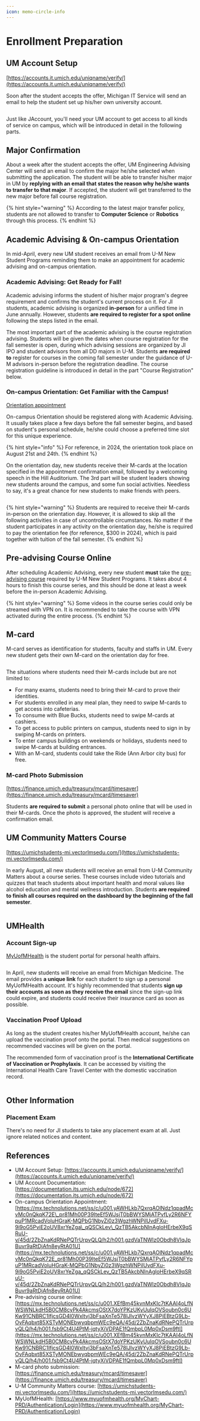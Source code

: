 ```yaml
---
icon: memo-circle-info
---
```


# Enrollment Preparation

## UM Account Setup

[https://accounts.it.umich.edu/uniqname/verify/](https://accounts.it.umich.edu/uniqname/verify/)

Soon after the student accepts the offer, Michigan IT Service will send an email to help the student set up his/her own university account.

<figure><img src="../.gitbook/assets/set up uniqname email processed.jpg" alt=""><figcaption></figcaption></figure>

Just like JAccount, you'll need your UM account to get access to all kinds of service on campus, which will be introduced in detail in the following parts.

## Major Confirmation

About a week after the student accepts the offer, UM Engineering Advising Center will send an email to confirm the major he/she selected when submitting the application. The student will be able to transfer his/her major in UM by **replying with an email that states the reason why he/she wants to transfer to that major**. If accepted, the student will get transferred to the new major before fall course registration.

{% hint style="warning" %}
According to the latest major transfer policy, students are not allowed to transfer to **Computer Science** or **Robotics** through this process.
{% endhint %}

## Academic Advising & On-campus Orientation

In mid-April, every new UM student receives an email from U-M New Student Programs reminding them to make an appointment for academic advising and on-campus orientation.

### Academic Advising: Get Ready for Fall!

Academic advising informs the student of his/her major program's degree requirement and confirms the student's current process on it. For JI students, academic advising is organized **in-person** for a unified time in June annually. However, students **are required to register for a spot online** following the steps listed in the email.

The most important part of the academic advising is the course registration advising. Students will be given the dates when course registration for the fall semester is open, during which advising sessions are organized by JI IPO and student advisors from all DD majors in U-M. Students **are required to** register for courses in the coming fall semester under the guidance of U-M advisors in-person before the registration deadline. The course registration guideline is introduced in detail in the part "Course Registration" below.

### On-campus Orientation: Get Familiar with the Campus!

[Orientation appointment](https://mx.technolutions.net/ss/c/u001.yAWHLkb7QxrqAOlNdz1qpadMcvMc0nQkqK72E_pr81Mh00P39IteEf5WJsjT0bBWYSMjATPvfLy2R6NFYpuP1MRcadVoluHGraK-MQPbG1NbyZi0z3WgzhWNPilUvdFXu-9i9oG5PviE2oUV8xrYeZga_qQSCkLev_QzTB5AkcbNInAgloHErbeX9qSRuU-v/45d/2ZbZnaKdRNePQTrUrpvQLQ/h2/h001.gzdVaTNWlz0Obdh8VIqJpBuvr9aRtDjAfn8eyRtA01U)

On-campus Orientation should be registered along with Academic Advising. It usually takes place a few days before the fall semester begins, and based on student's personal schedule, he/she could choose a preferred time slot for this unique experience.

{% hint style="info" %}
For reference, in 2024, the orientation took place on August 21st and 24th.
{% endhint %}

On the orientation day, new students receive their M-cards at the location specified in the appointment confirmation email, followed by a welcoming speech in the Hill Auditorium. The 3rd part will be student leaders showing new students around the campus, and some fun social activities. Needless to say, it's a great chance for new students to make friends with peers.

<figure><img src="../.gitbook/assets/OrientationWelcomingSpeech.jpg" alt=""><figcaption></figcaption></figure>

{% hint style="warning" %}
Students are required to receive their M-cards in-person on the orientation day. However, it is allowed to skip all the following activities in case of uncontrollable circumstances. No matter if the student participates in any activity on the orientation day, he/she is required to pay the orientation fee (for reference, $300 in 2024), which is paid together with tuition of the fall semester.
{% endhint %}

## Pre-advising Course Online

After scheduling Academic Advising, every new student **must** take the [pre-advising course](https://mx.technolutions.net/ss/c/u001.XEfBm45kvnMxKIc7tKAAI4oLfNWSWNLkdH5B0CM8cyPk4AkcmsOStX7doYPKzUKyUuIqOVSoubn0c6UKw91CNBRC1IfjcsGD4I0Wxltvj3bFsaXnTe578lJlvzWYyXJ8PiEBtzG9Lb-OvFAqbxt85XSTyMONEbwyqbpmWEc9eQA/45d/2ZbZnaKdRNePQTrUrpvQLQ/h4/h001.fsb9Ct4U4PtM-jqtyXiVDPAE1fQmbpL0Mp0xDsm9ftI) required by U-M New Student Programs. It takes about 4 hours to finish this course series, and this should be done at least a week before the in-person Academic Advising.

{% hint style="warning" %}
Some videos in the course series could only be streamed with VPN on. It is recommended to take the course with VPN activated during the entire process.
{% endhint %}

## M-card

M-card serves as identification for students, faculty and staffs in UM. Every new student gets their own M-card on the orientation day for free.

<figure><img src="../.gitbook/assets/m-card_sample.jpg" alt=""><figcaption></figcaption></figure>

The situations where students need their M-cards include but are not limited to:

* For many exams, students need to bring their M-card to prove their identities.
* For students enrolled in any meal plan, they need to swipe M-cards to get access into cafeterias.
* To consume with Blue Bucks, students need to swipe M-cards at cashiers.
* To get access to public printers on campus, students need to sign in by swiping M-cards on printers.
* To enter campus buildings on weekends or holidays, students need to swipe M-cards at building entrances.
* With an M-card, students could take the Ride (Ann Arbor city bus) for free.

### M-card Photo Submission

[https://finance.umich.edu/treasury/mcard/timesaver](https://finance.umich.edu/treasury/mcard/timesaver)

Students **are required to submit** a personal photo online that will be used in their M-cards. Once the photo is approved, the student will receive a confirmation email.

## UM Community Matters Course

[https://umichstudents-mi.vectorlmsedu.com/](https://umichstudents-mi.vectorlmsedu.com/)

In early August, all new students will receive an email from U-M Community Matters about a course series. These courses include video tutorials and quizzes that teach students about important health and moral values like alcohol education and mental wellness introduction. Students **are required to finish all courses required on the dashboard by the beginning of the fall semester**.

<figure><img src="../.gitbook/assets/UM_Community_Matters.png" alt=""><figcaption></figcaption></figure>

## UMHealth

### Account Sign-up

[MyUofMHealth](https://www.myuofmhealth.org/MyChart-PRD/Authentication/Login) is the student portal for personal health affairs.

<figure><img src="../.gitbook/assets/img_v3_02io_3523f0a1-a0c6-4a40-84c2-e1a267df751g.jpg" alt=""><figcaption></figcaption></figure>

In April, new students will receive an email from Michigan Medicine. The email provides **a unique link** for each student to sign up a personal MyUofMHealth account. It's highly recommended that students **sign up their accounts as soon as they receive the email** since the sign-up link could expire, and students could receive their insurance card as soon as possible.

### Vaccination Proof Upload

As long as the student creates his/her MyUofMHealth account, he/she can upload the vaccination proof onto the portal. Then medical suggestions on recommended vaccines will be given on the portal.

The recommended form of vaccination proof is the **International Certificate of Vaccination or Prophylaxis**. It can be accessed by visiting the International Health Care Travel Center with the domestic vaccination record.

<figure><img src="../.gitbook/assets/vaccination_record.jpg" alt=""><figcaption></figcaption></figure>

## Other Information

### Placement Exam

There's no need for JI students to take any placement exam at all. Just ignore related notices and content.

## References

* UM Account Setup: [https://accounts.it.umich.edu/uniqname/verify/](https://accounts.it.umich.edu/uniqname/verify/)
* UM Account Documentation: [https://documentation.its.umich.edu/node/672](https://documentation.its.umich.edu/node/672)
* On-campus Orientation Appointment: [https://mx.technolutions.net/ss/c/u001.yAWHLkb7QxrqAOlNdz1qpadMcvMc0nQkqK72E\_pr81Mh00P39IteEf5WJsjT0bBWYSMjATPvfLy2R6NFYpuP1MRcadVoluHGraK-MQPbG1NbyZi0z3WgzhWNPilUvdFXu-9i9oG5PviE2oUV8xrYeZga\_qQSCkLev\_QzTB5AkcbNInAgloHErbeX9qSRuU-v/45d/2ZbZnaKdRNePQTrUrpvQLQ/h2/h001.gzdVaTNWlz0Obdh8VIqJpBuvr9aRtDjAfn8eyRtA01U](https://mx.technolutions.net/ss/c/u001.yAWHLkb7QxrqAOlNdz1qpadMcvMc0nQkqK72E_pr81Mh00P39IteEf5WJsjT0bBWYSMjATPvfLy2R6NFYpuP1MRcadVoluHGraK-MQPbG1NbyZi0z3WgzhWNPilUvdFXu-9i9oG5PviE2oUV8xrYeZga_qQSCkLev_QzTB5AkcbNInAgloHErbeX9qSRuU-v/45d/2ZbZnaKdRNePQTrUrpvQLQ/h2/h001.gzdVaTNWlz0Obdh8VIqJpBuvr9aRtDjAfn8eyRtA01U)
* Pre-advising course online: [https://mx.technolutions.net/ss/c/u001.XEfBm45kvnMxKIc7tKAAI4oLfNWSWNLkdH5B0CM8cyPk4AkcmsOStX7doYPKzUKyUuIqOVSoubn0c6UKw91CNBRC1IfjcsGD4I0Wxltvj3bFsaXnTe578lJlvzWYyXJ8PiEBtzG9Lb-OvFAqbxt85XSTyMONEbwyqbpmWEc9eQA/45d/2ZbZnaKdRNePQTrUrpvQLQ/h4/h001.fsb9Ct4U4PtM-jqtyXiVDPAE1fQmbpL0Mp0xDsm9ftI](https://mx.technolutions.net/ss/c/u001.XEfBm45kvnMxKIc7tKAAI4oLfNWSWNLkdH5B0CM8cyPk4AkcmsOStX7doYPKzUKyUuIqOVSoubn0c6UKw91CNBRC1IfjcsGD4I0Wxltvj3bFsaXnTe578lJlvzWYyXJ8PiEBtzG9Lb-OvFAqbxt85XSTyMONEbwyqbpmWEc9eQA/45d/2ZbZnaKdRNePQTrUrpvQLQ/h4/h001.fsb9Ct4U4PtM-jqtyXiVDPAE1fQmbpL0Mp0xDsm9ftI)
* M-card photo submission: [https://finance.umich.edu/treasury/mcard/timesaver](https://finance.umich.edu/treasury/mcard/timesaver)
* U-M Community Matters course: [https://umichstudents-mi.vectorlmsedu.com/](https://umichstudents-mi.vectorlmsedu.com/)
* MyUofMHealth: [https://www.myuofmhealth.org/MyChart-PRD/Authentication/Login](https://www.myuofmhealth.org/MyChart-PRD/Authentication/Login)
